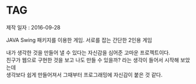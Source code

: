 # TAG
제작 일자 : 2016-09-28

JAVA Swing 패키지를 이용한 게임. 서로를 잡는 간단한 2인용 게임

내가 생각한 것을 만들어 낼 수 있다는 자신감을 심어준 고마운 프로젝트이다.<br>
친구가 웹으로 구현한 것을 보고 나도 만들 수 있을까? 라는 생각이 들어서 시작해 보았는데<br>
생각보다 쉽게 만들어져서 그때부터 프로그래밍에 자신감이 붙은 것 같다.
